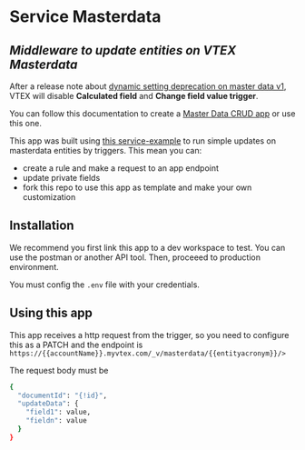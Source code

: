 # Service Masterdata
## _Middleware to update entities on VTEX Masterdata_

After a release note about [dynamic setting deprecation on master data v1](https://help.vtex.com/en/announcements/master-data-v1-dynamic-settings-deprecation--4a1FZX8wGeHLcOyMg0egg8), VTEX will disable **Calculated field** and **Change field value trigger**.

You can follow this documentation to create a [Master Data CRUD app](https://developers.vtex.com/docs/guides/create-master-data-crud-app) or use this one.

This app was built using [this service-example](https://github.com/vtex-apps/service-example?tab=readme-ov-file) to run simple updates on masterdata entities by triggers.
This mean you can:
- create a rule and make a request to an app endpoint
- update private fields
- fork this repo to use this app as template and make your own customization

## Installation

We recommend you first link this app to a dev workspace to test. You can use the postman or another API tool.
Then, proceeed to production environment.

You must config the `.env` file with your credentials.

## Using this app

This app receives a http request from the trigger, so you need to configure this as a PATCH and the endpoint is
``
https://{{accountName}}.myvtex.com/_v/masterdata/{{entityacronym}}/>
``

The request body must be
```sh
{
  "documentId": "{!id}", 
  "updateData": {
    "field1": value,
    "fieldn": value
  }
}
```
